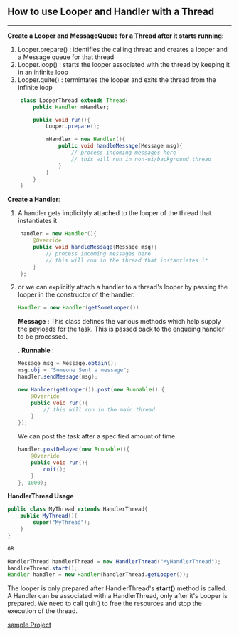## How to use Looper and Handler with a Thread
***

**Create a Looper and MessageQueue for a Thread after it starts running:**
   1. Looper.prepare() : identifies the calling thread and creates a looper and a Message queue for that thread
   2. Looper.loop() : starts the looper associated with the thread by keeping it in an infinite loop
   3. Looper.quite() : termintates the looper and exits the thread from the infinite loop
``` java
    class LooperThread extends Thread{
        public Handler mHandler;

        public void run(){
            Looper.prepare();

            mHandler = new Handler(){
                public void handleMessage(Message msg){
                    // process incoming messages here
                    // this will run in non-ui/background thread
                }
            }
        }
    }
```
**Create a Handler**:
1. A handler gets implicityly attached to the looper of the thread that instantiates it 
``` java
    handler = new Handler(){
        @Override
        public void handleMessage(Message msg){
            // process incoming messages here
            // this will run in the thread that instantiates it
        }
    };  
```

2. or we can explicitly attach a handler to a thread's looper by passing the looper in the constructor of the handler.
    ``` java
    Handler = new Handler(getSomeLooper()) 
    ```
    **Message** : This class defines the various methods which help supply the payloads for the task. This is passed back to the enqueing handler to be processed.
    
    . **Runnable** :

    ``` java
    Message msg = Message.obtain();
    msg.obj = "Someone Sent a message";
    handler.sendMessage(msg);

    new Hanlder(getLooper()).post(new Runnable() {
        @Override
        public void run(){
            // this will run in the main thread
        }
    });
    ```
    We can post the task after a specified amount of time:
    ``` java
    handler.postDelayed(new Runnable(){
        @Override
        public void run(){
            doit();
        }
    }, 1000);
    ```

**HandlerThread Usage**
``` java
public class MyThread extends HandlerThread{
    public MyThread(){
        super("MyThread");
    }
}

OR

HandlerThread handlerThread = new HandlerThread("MyHandlerThread");
handlreThread.start();
Handler handler = new Handler(handlerThread.getLooper());
```

The looper is only prepared after HandlerThread's **start()** method is called. A Handler can be associated with a HandlerThread, only after it's Looper is prepared. We need to call quit() to free the resources and stop the execution of the thread. 

[sample Project](https://github.com/gharseldin/JetPack-1.1/tree/master/looperalternative)